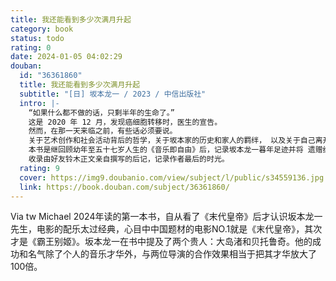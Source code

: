 ```yaml
---
title: 我还能看到多少次满月升起
category: book
status: todo
rating: 0
date: 2024-01-05 04:02:29
douban:
  id: "36361860"
  title: 我还能看到多少次满月升起
  subtitle: "[日] 坂本龙一 / 2023 / 中信出版社"
  intro: |-
    “如果什么都不做的话，只剩半年的生命了。”
    这是 2020 年 12 月，发现癌细胞转移时，医生的宣告。
    然而，在那一天来临之前，有些话必须要说。
    关于艺术创作和社会活动背后的哲学，关于坂本家的历史和家人的羁绊， 以及关于自己离开后的世界……
    本书是继回顾幼年至五十七岁人生的《音乐即自由》后，记录坂本龙一暮年足迹并将 遗赠给未来的决定性自传。
    收录由好友铃木正文亲自撰写的后记，记录作者最后的时光。
  rating: 9
  cover: https://img9.doubanio.com/view/subject/l/public/s34559136.jpg
  link: https://book.douban.com/subject/36361860/
---
```


Via tw Michael 2024年读的第一本书，自从看了《末代皇帝》后才认识坂本龙一先生，电影的配乐太过经典，心目中中国题材的电影NO.1就是《末代皇帝》，其次才是《霸王别姬》。坂本龙一在书中提及了两个贵人：大岛渚和贝托鲁奇。他的成功和名气除了个人的音乐才华外，与两位导演的合作效果相当于把其才华放大了100倍。